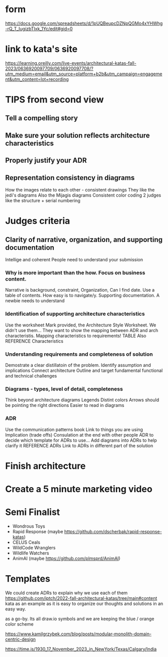 # form
https://docs.google.com/spreadsheets/d/1pUQBeupcDZNpQGMo4xYHWhg-rQ_T_IugizbTIxk_1Yc/edit#gid=0

# link to kata's site
https://learning.oreilly.com/live-events/architectural-katas-fall-2023/0636920097709/0636920097708/?utm_medium=email&utm_source=platform+b2b&utm_campaign=engagement&utm_content=lot+recording

# TIPS from second view
## Tell a compelling story
## Make sure your solution reflects architecture characteristics
## Properly justify your ADR
## Representation consistency in diagrams
How the images relate to each other - consistent drawings
They like the jedi's diagrams
Also the Mijagis diagrams
Consistent color coding
2 judges like the structure + serial numbering

# Judges criteria
## Clarity of narrative, organization, and supporting documentation
Intellige and coherent
People need to understand your submission
### Why is more important than the how. Focus on business content.
Narrative is background, constraint, 
Organization, Can I find date. Use a table of contents. How easy is to navigate/y.
Supporting documentation. A newbie needs to understand
### Identification of supporting architecture characteristics
Use the worksheet Mark provided, the Architecture Style Worksheet. We didn't use them...
They want to show the mapping between ADR and arch characteristis. Mapping characteristics to requirements! TABLE
Also REFERENCE Characteristics
### Understanding requirements and completeness of solution
Demostrate a clear distillatoin of the problem. 
Identify assumption and implications
Connect architecture
Outline and target fundamental functional and technical challenges
### Diagrams - types, level of detail, completeness
Think beyond architecture diagrams
Legends
Distint colors
Arrows should be pointing the right directions
Easier to read in diagrams
### ADR
Use the communication patterns book
Link to things you are using
Implication (trade offs)
Consulation at the end with other people
ADR to decide which template for ADRs to use...
Add diagrams into ADRs to help clarify it
REFERENCE ADRs
Link to ADRs in different part of the solution


# Finish architecture
# Create a 5 minute marketing video

# Semi Finalist
* Wondrous Toys
* Rapid Response (maybe https://github.com/dscherbak/rapid-response-katas)
* CELUS Ceals
* WildCode Wranglers
* Wildlife Watchers
* AnimAI (maybe https://github.com/plmsprd/AnimAI)

# Templates
We could create ADRs to explain why we use each of them
https://github.com/iptch/2022-fall-architectural-katas/tree/main#content
kata as an example as it is easy to organize our thoughts and solutions in an easy way.

as a go-by. Its all draw.io symbols and we are keeping the blue / orange color scheme

https://www.kamilgrzybek.com/blog/posts/modular-monolith-domain-centric-design

https://time.is/1930_17_November_2023_in_NewYork/Texas/Calgary/India




